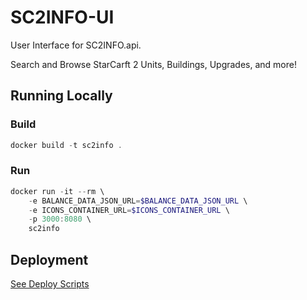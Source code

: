 # SC2INFO-UI

User Interface for SC2INFO.api.

Search and Browse StarCarft 2 Units, Buildings, Upgrades, and more!

## Running Locally

### Build

```powershell
docker build -t sc2info .
```

### Run

```powershell
docker run -it --rm \
    -e BALANCE_DATA_JSON_URL=$BALANCE_DATA_JSON_URL \
    -e ICONS_CONTAINER_URL=$ICONS_CONTAINER_URL \
    -p 3000:8080 \
    sc2info
```

## Deployment

[See Deploy Scripts](../../scripts/deploy.ps1)
